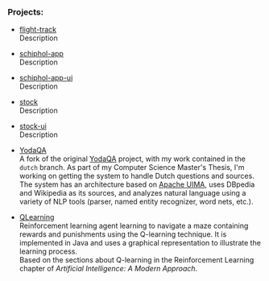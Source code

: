 ### Projects:

* [flight-track](https://github.com/S-Ercan/flight-track)
<br /> Description

* [schiphol-app](https://github.com/S-Ercan/schiphol-app)
<br /> Description

* [schiphol-app-ui](https://github.com/S-Ercan/schiphol-app-ui)
<br /> Description

* [stock](https://github.com/S-Ercan/stock)
<br /> Description

* [stock-ui](https://github.com/S-Ercan/stock-ui)
<br /> Description

* [YodaQA](https://github.com/S-Ercan/yodaqa)
<br /> A fork of the original [YodaQA](https://github.com/brmson/yodaqa) project, with my work contained in the ``dutch`` branch. As part of my Computer Science Master's Thesis, I'm working on getting the system to handle Dutch questions and sources. The system has an architecture based on [Apache UIMA](http://uima.apache.org/), uses DBpedia and Wikipedia as its sources, and analyzes natural language using a variety of NLP tools (parser, named entity recognizer, word nets, etc.).
* [QLearning](https://github.com/S-Ercan/QLearning)
<br /> Reinforcement learning agent learning to navigate a maze containing rewards and punishments using the Q-learning technique.
It is implemented in Java and uses a graphical representation to illustrate the learning process.
<br /> Based on the sections about Q-learning in the Reinforcement Learning chapter of _Artificial Intelligence: A Modern Approach_.
